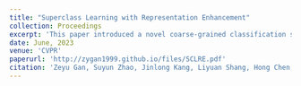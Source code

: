 ```yaml
---
title: "Superclass Learning with Representation Enhancement"
collection: Proceedings
excerpt: 'This paper introduced a novel coarse-grained classification situation called superclass learning, and proposed an attention-based framework (SCLRE) to extract superclass-aware representations.'
date: June, 2023
venue: 'CVPR'
paperurl: 'http://zygan1999.github.io/files/SCLRE.pdf'
citation: 'Zeyu Gan, Suyun Zhao, Jinlong Kang, Liyuan Shang, Hong Chen, Cuiping Li. Superclass Learning With Representation Enhancement. 2023 IEEE/CVF Conference on Computer Vision and Pattern Recognition (CVPR), pages 24060-24069, 2023.'
---
```

